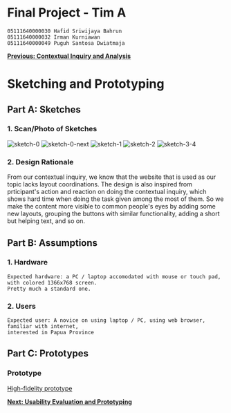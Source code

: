 # Final Project - Tim A

```
05111640000030 Hafid Sriwijaya Bahrun
05111640000032 Irman Kurniawan
05111640000049 Puguh Santosa Dwiatmaja
```

[**Previous: Contextual Inquiry and Analysis**](Contextual-inquiry-and-analysis.md)
 
# Sketching and Prototyping

## Part A: Sketches

### 1. Scan/Photo of Sketches
![sketch-0](https://user-images.githubusercontent.com/34650403/58158145-0a40a400-7ca4-11e9-9505-413a123f4dbd.jpg)
![sketch-0-next](https://user-images.githubusercontent.com/34650403/58158149-0c0a6780-7ca4-11e9-8345-cf8fa6f5f5bb.jpg)
![sketch-1](https://user-images.githubusercontent.com/34650403/58158217-31977100-7ca4-11e9-9d71-0ef397396d39.jpg)
![sketch-2](https://user-images.githubusercontent.com/34650403/58158216-30feda80-7ca4-11e9-9bce-d213de84f4dd.jpg)
![sketch-3-4](https://user-images.githubusercontent.com/34650403/58158215-30feda80-7ca4-11e9-9d0d-d51af8585c03.jpg)

### 2. Design Rationale
From our contextual inquiry, we know that the website that is used as our topic lacks layout coordinations. The design is also inspired from prticipant's action and reaction on doing the contextual inquiry, which shows hard time when doing the task given among the most of them. So we make the content more visible to common people's eyes by adding some new layouts, grouping the buttons with similar functionality, adding a short but helping text, and so on.   


## Part B: Assumptions

### 1. Hardware
```
Expected hardware: a PC / laptop accomodated with mouse or touch pad, with colored 1366x768 screen. 
Pretty much a standard one.

```

### 2. Users
```
Expected user: A novice on using laptop / PC, using web browser, familiar with internet, 
interested in Papua Province

```
 
## Part C: Prototypes

### Prototype
[High-fidelity prototype](https://xd.adobe.com/view/0cbe0bdd-f056-4399-569f-f83440e7dc02-7a8f/?fullscreen)

[**Next: Usability Evaluation and Prototyping**](Usability-evaluation-and-prototyping.md)
